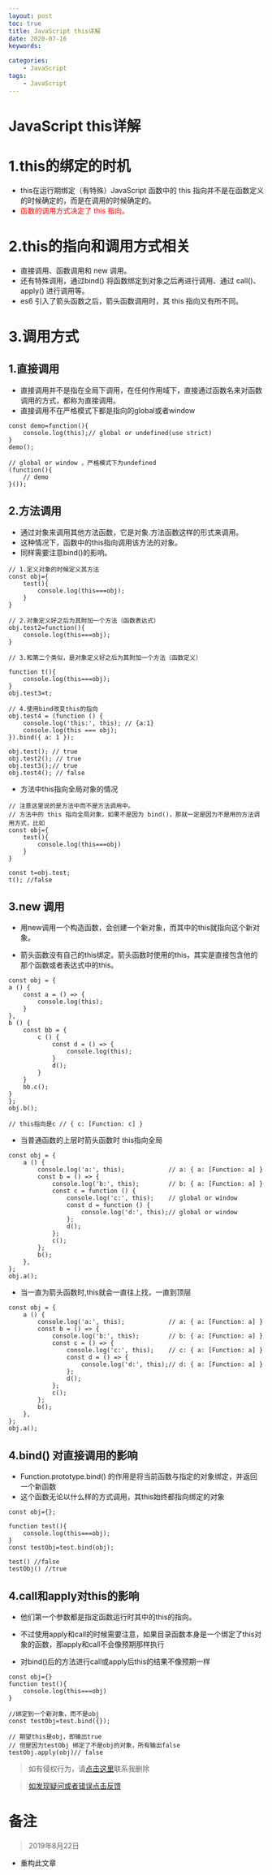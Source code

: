 ```yaml
---
layout: post
toc: true
title: JavaScript this详解
date: 2020-07-16
keywords:

categories:
    - JavaScript
tags:
    - JavaScript
---
```

# JavaScript this详解

# 1.this的绑定的时机

- this在运行期绑定（有特殊）JavaScript 函数中的 this 指向并不是在函数定义的时候确定的，而是在调用的时候确定的。
- <span style='color:red'>函数的调用方式决定了 this 指向。</span>

<!-- more -->

# 2.this的指向和调用方式相关

- 直接调用、函数调用和 new 调用。
- 还有特殊调用，通过bind() 将函数绑定到对象之后再进行调用、通过 call()、apply() 进行调用等。
- es6 引入了箭头函数之后，箭头函数调用时，其 this 指向又有所不同。

# 3.调用方式

## 1.直接调用
- 直接调用并不是指在全局下调用，在任何作用域下，直接通过函数名来对函数调用的方式，都称为直接调用。
- 直接调用不在严格模式下都是指向的global或者window

```
const demo=function(){
    console.log(this);// global or undefined(use strict)
}
demo();

// global or window ，严格模式下为undefined
(function(){
    // demo
}());
```

## 2.方法调用

- 通过对象来调用其他方法函数，它是对象.方法函数这样的形式来调用。
- 这种情况下，函数中的this指向调用该方法的对象。
- 同样需要注意bind()的影响。

```
// 1.定义对象的时候定义其方法
const obj={
    test(){
        console.log(this===obj);
    }
}

// 2.对象定义好之后为其附加一个方法（函数表达式）
obj.test2=function(){
    console.log(this===obj);
}

// 3.和第二个类似，是对象定义好之后为其附加一个方法（函数定义）

function t(){
    console.log(this===obj);
}
obj.test3=t;

// 4.使用bind改变this的指向
obj.test4 = (function () {
    console.log('this:', this); // {a:1}
    console.log(this === obj);
}).bind({ a: 1 });

obj.test(); // true
obj.test2(); // true
obj.test3();// true
obj.test4(); // false
```

- 方法中this指向全局对象的情况
```
// 注意这里说的是方法中而不是方法调用中。
// 方法中的 this 指向全局对象，如果不是因为 bind()，那就一定是因为不是用的方法调用方式，比如
const obj={
    test(){
        console.log(this===obj)
    }
}

const t=obj.test;
t(); //false
```

## 3.new 调用
- 用new调用一个构造函数，会创建一个新对象，而其中的this就指向这个新对象。


- 箭头函数没有自己的this绑定。箭头函数时使用的this，其实是直接包含他的那个函数或者表达式中的this。
```
const obj = {
a () {
    const a = () => {
        console.log(this);
    }
},
b () {
    const bb = {
        c () {
            const d = () => {
                console.log(this);
            }
            d();
        }
    }
    bb.c();
}
};
obj.b();

// this指向是c // { c: [Function: c] }

```

- 当普通函数的上层时箭头函数时 this指向全局
```
const obj = {
    a () {
        console.log('a:', this);            // a: { a: [Function: a] }
        const b = () => {
            console.log('b:', this);        // b: { a: [Function: a] }
            const c = function () {
                console.log('c:', this);    // global or window
                const d = function () {
                    console.log('d:', this);// global or window
                };
                d();
            };
            c();
        };
        b();
    },
};
obj.a();
```

- 当一直为箭头函数时,this就会一直往上找，一直到顶层
```
const obj = {
    a () {
        console.log('a:', this);            // a: { a: [Function: a] }
        const b = () => {
            console.log('b:', this);        // b: { a: [Function: a] }
            const c = () => {
                console.log('c:', this);    // c: { a: [Function: a] }
                const d = () => {
                    console.log('d:', this);// d: { a: [Function: a] }
                };
                d();
            };
            c();
        };
        b();
    },
};
obj.a();

```
## 4.bind() 对直接调用的影响

- Function.prototype.bind() 的作用是将当前函数与指定的对象绑定，并返回一个新函数
- 这个函数无论以什么样的方式调用，其this始终都指向绑定的对象

```
const obj={};

function test(){
    console.log(this===obj);
}
const testObj=test.bind(obj);

test() //false
testObj() //true
```

## 4.call和apply对this的影响

- 他们第一个参数都是指定函数运行时其中的this的指向。

- 不过使用apply和call的时候需要注意，如果目录函数本身是一个绑定了this对象的函数，那apply和call不会像预期那样执行
- 对bind()后的方法进行call或apply后this的结果不像预期一样


```
const obj={}
function test(){
    console.log(this===obj)
}

//绑定到一个新对象，而不是obj
const testObj=test.bind({});

// 期望this是obj，即输出true
// 但是因为testObj 绑定了不是obj的对象，所有输出false
testObj.apply(obj)// false
```


>如有侵权行为，请[点击这里](https://github.com/WangShayne)联系我删除

>[如发现疑问或者错误点击反馈](https://github.com/WangShayne)

# 备注

>2019年8月22日

- 重构此文章

